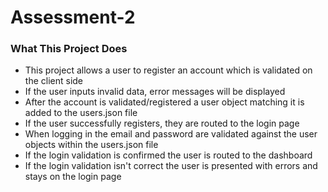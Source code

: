 # Assessment-2

### What This Project Does
- This project allows a user to register an account which is validated on the client side
- If the user inputs invalid data, error messages will be displayed
- After the account is validated/registered a user object matching it is added to the users.json file
- If the user successfully registers, they are routed to the login page
- When logging in the email and password are validated against the user objects within the     users.json file
- If the login validation is confirmed the user is routed to the dashboard
- If the login validation isn't correct the user is presented with errors and stays on the login page





 


 
  
